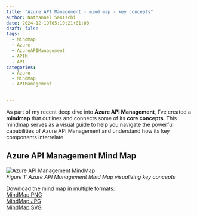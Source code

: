 ```yaml
---
title: "Azure API Management - mind map - key concepts"
author: Nathanael Santschi
date: 2024-12-19T05:10:21+01:00
draft: false
tags:
  - MindMap
  - Azure
  - AzureAPIManagement
  - APIM
  - API
categories:
  - Azure
  - MindMap
  - APIManagement

  
---
```


As part of my recent deep dive into **Azure API Management**, I’ve created a  **mindmap** that outlines and connects some of its **core concepts**. This mindmap serves as a visual guide to help you navigate the powerful capabilities of Azure API Management and understand how its key components interrelate. 


## Azure API Management Mind Map
![Azure API Management MindMap](/images/Azure-API-Management-Mind-Map.svg "Azure API Management Mind Map showcasing key concepts")  
*Figure 1: Azure API Management Mind Map visualizing key concepts*

Download the mind map in multiple formats:  
[MindMap PNG](/images/Azure-API-Management-Mind-Map.png "Preview")  
[MindMap JPG](/images/Azure-API-Management-Mind-Map.jpg  "Preview")  
[MindMap SVG](/images/Azure-API-Management-Mind-Map.svg "Preview")  

